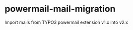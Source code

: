 powermail-mail-migration
========================

Import mails from TYPO3 powermail extension v1.x into v2.x
